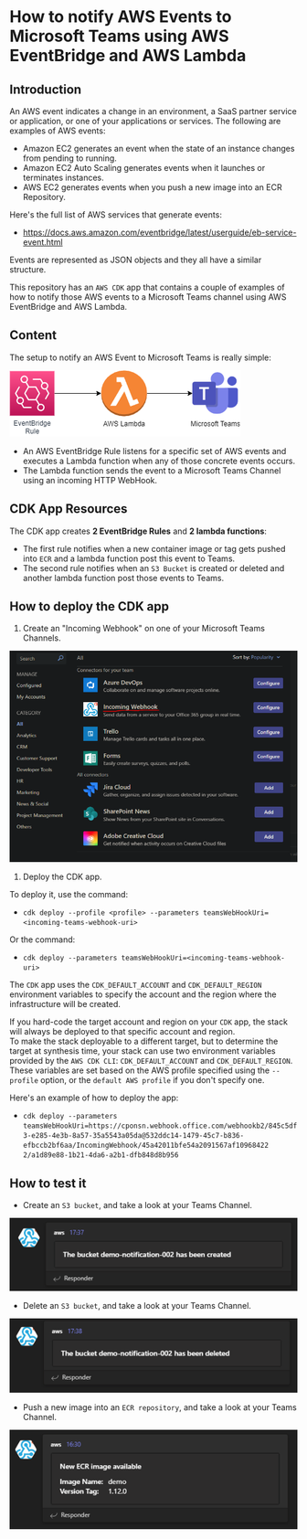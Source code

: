 # How to notify AWS Events to Microsoft Teams using AWS EventBridge and AWS Lambda

## **Introduction**

An AWS event indicates a change in an environment, a SaaS partner service or application, or one of your applications or services. The following are examples of AWS events:

- Amazon EC2 generates an event when the state of an instance changes from pending to running.
- Amazon EC2 Auto Scaling generates events when it launches or terminates instances.
- AWS EC2 generates events when you push a new image into an ECR Repository.

Here's the full list of AWS services that generate events:
- https://docs.aws.amazon.com/eventbridge/latest/userguide/eb-service-event.html 

Events are represented as JSON objects and they all have a similar structure.

This repository has an ``AWS CDK`` app that contains a couple of examples of how to notify those AWS events to a Microsoft Teams channel using AWS EventBridge and AWS Lambda.

## **Content**

The setup to notify an AWS Event to Microsoft Teams is really simple:

![notify-aws-event-to-teams-diagram](https://raw.githubusercontent.com/karlospn/notify-aws-events-to-microsoft-teams/main/docs/notify-aws-event-to-teams.png)

- An AWS EventBridge Rule listens for a specific set of AWS events and executes a Lambda function when any of those concrete events occurs.
- The Lambda function sends the event to a Microsoft Teams Channel using an incoming HTTP WebHook.

## **CDK App Resources**

The CDK app creates **2 EventBridge Rules** and **2 lambda functions**:
- The first rule notifies when a new container image or tag gets pushed into ``ECR`` and a lambda function post this event to Teams.
- The second rule notifies when an ``S3 Bucket`` is created or deleted and another lambda function post those events to Teams.


## **How to deploy the CDK app**

1. Create an "Incoming Webhook" on one of your Microsoft Teams Channels.

![teams-incoming-webhook](https://raw.githubusercontent.com/karlospn/notify-aws-events-to-microsoft-teams/main/docs/teams-incoming-webhook.png)

1. Deploy the CDK app.

To deploy it, use the command:   
- ``cdk deploy --profile <profile> --parameters teamsWebHookUri=<incoming-teams-webhook-uri>``

Or the command:   
- ``cdk deploy --parameters teamsWebHookUri=<incoming-teams-webhook-uri>``

The ``CDK`` app uses the ``CDK_DEFAULT_ACCOUNT`` and ``CDK_DEFAULT_REGION`` environment variables to specify the account and the region where the infrastructure will be created.   

If you hard-code the target account and region on your ``CDK`` app, the stack will always be deployed to that specific account and region.   
To make the stack deployable to a different target, but to determine the target at synthesis time, your stack can use two environment variables provided by the ``AWS CDK CLI``: ``CDK_DEFAULT_ACCOUNT`` and ``CDK_DEFAULT_REGION``. These variables are set based on the AWS profile specified using the ``--profile`` option, or the ``default AWS profile`` if you don't specify one.

Here's an example of how to deploy the app:
- ``cdk deploy --parameters teamsWebHookUri=https://cponsn.webhook.office.com/webhookb2/845c5df3-e285-4e3b-8a57-35a5543a05da@532ddc14-1479-45c7-b836-efbccb2bf6aa/IncomingWebhook/45a42011bfe54a2091567af10968422
2/a1d89e88-1b21-4da6-a2b1-dfb848d8b956``

## **How to test it**

- Create an ``S3 bucket``, and take a look at your Teams Channel.

![s3-bucket-create-adaptative-card](https://raw.githubusercontent.com/karlospn/notify-aws-events-to-microsoft-teams/main/docs/s3-bucket-create-adaptative-card.png)

- Delete an ``S3 bucket``, and take a look at your Teams Channel.

![s3-bucket-delete-adaptative-card](https://raw.githubusercontent.com/karlospn/notify-aws-events-to-microsoft-teams/main/docs/s3-bucket-delete-adaptative-card.png)

- Push a new image into an ``ECR repository``, and take a look at your Teams Channel.

![ecr-push-img](https://raw.githubusercontent.com/karlospn/notify-aws-events-to-microsoft-teams/main/docs/teams-adaptative-card.png)